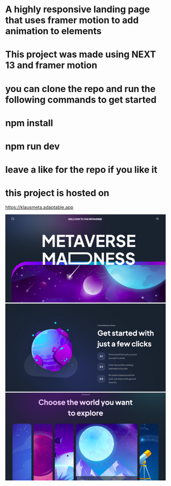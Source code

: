# A highly responsive landing page that uses framer motion to add animation to elements
# This project was made using NEXT 13 and framer motion
# you can clone the repo and run the following commands to get started
# npm install
# npm run dev
# leave a like for the repo if you like it
# this project is hosted on
https://klausmeta.adaptable.app



<div align="center" display='flex' flexDirection='column'>
  <img alt="Demo" src="./000.png" />
  <img alt="Demo" src="./111.png" />
  <img alt="Demo" src="./222.png" />
 </div>
